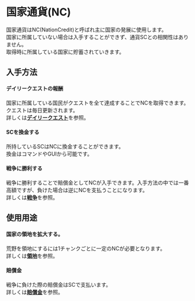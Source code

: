 # 国家通貨(NC)
国家通貨はNC(NationCredit)と呼ばれ主に国家の発展に使用します。  
国家に所属していない場合は入手することができず、通貨SCとの相関性はありません。  
取得時に所属している国家に貯蓄されていきます。  

## 入手方法
#### デイリークエストの報酬  

国家に所属している国民がクエストを全て達成することでNCを取得できます。  
クエストは毎日更新されます。  
詳しくは[**デイリークエスト**](/guide/dailyquest)を参照。

#### SCを換金する  

所持しているSCはNCに換金することができます。  
換金はコマンドやGUIから可能です。  

#### 戦争に勝利する  

戦争に勝利することで賠償金としてNCが入手できます。入手方法の中では一番高額ですが、負けた場合は逆にNCを支払うことになります。  
詳しくは[**戦争**](/guide/war)を参照。


## 使用用途
#### 国家の領地を拡大する。  

荒野を領地にするには1チャンクごとに一定のNCが必要となります。  
詳しくは[**領地**](/guide/territory)を参照。

#### 賠償金  

戦争に負けた際の賠償金はSCで支払います。  
詳しくは[**賠償金**](/guide/reparations)を参照。

